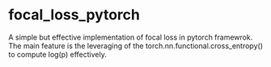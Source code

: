 # focal_loss_pytorch
A simple but effective implementation of focal loss in pytorch framewrok.
The main feature is the leveraging of the torch.nn.functional.cross_entropy() to compute log(p) effectively.
